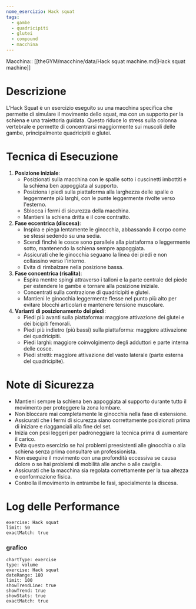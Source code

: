```yaml
---
nome_esercizio: Hack squat
tags:
  - gambe
  - quadricipiti
  - glutei
  - compound
  - macchina
---
```


Macchina:: [[theGYM/macchine/data/Hack squat machine.md|Hack squat machine]]

# Descrizione

L'Hack Squat è un esercizio eseguito su una macchina specifica che permette di simulare il movimento dello squat, ma con un supporto per la schiena e una traiettoria guidata. Questo riduce lo stress sulla colonna vertebrale e permette di concentrarsi maggiormente sui muscoli delle gambe, principalmente quadricipiti e glutei.

# Tecnica di Esecuzione

1. **Posizione iniziale**:
   - Posizionati sulla macchina con le spalle sotto i cuscinetti imbottiti e la schiena ben appoggiata al supporto.
   - Posiziona i piedi sulla piattaforma alla larghezza delle spalle o leggermente più larghi, con le punte leggermente rivolte verso l'esterno.
   - Sblocca i fermi di sicurezza della macchina.
   - Mantieni la schiena dritta e il core contratto.
2. **Fase eccentrica (discesa)**:
   - Inspira e piega lentamente le ginocchia, abbassando il corpo come se stessi sedendo su una sedia.
   - Scendi finché le cosce sono parallele alla piattaforma o leggermente sotto, mantenendo la schiena sempre appoggiata.
   - Assicurati che le ginocchia seguano la linea dei piedi e non collassino verso l'interno.
   - Evita di rimbalzare nella posizione bassa.
3. **Fase concentrica (risalita)**:
   - Espira mentre spingi attraverso i talloni e la parte centrale del piede per estendere le gambe e tornare alla posizione iniziale.
   - Concentrati sulla contrazione di quadricipiti e glutei.
   - Mantieni le ginocchia leggermente flesse nel punto più alto per evitare blocchi articolari e mantenere tensione muscolare.
4. **Varianti di posizionamento dei piedi**:
   - Piedi più avanti sulla piattaforma: maggiore attivazione dei glutei e dei bicipiti femorali.
   - Piedi più indietro (più bassi) sulla piattaforma: maggiore attivazione dei quadricipiti.
   - Piedi larghi: maggiore coinvolgimento degli adduttori e parte interna delle cosce.
   - Piedi stretti: maggiore attivazione del vasto laterale (parte esterna del quadricipite).

# Note di Sicurezza

- Mantieni sempre la schiena ben appoggiata al supporto durante tutto il movimento per proteggere la zona lombare.
- Non bloccare mai completamente le ginocchia nella fase di estensione.
- Assicurati che i fermi di sicurezza siano correttamente posizionati prima di iniziare e riagganciali alla fine del set.
- Inizia con pesi leggeri per padroneggiare la tecnica prima di aumentare il carico.
- Evita questo esercizio se hai problemi preesistenti alle ginocchia o alla schiena senza prima consultare un professionista.
- Non eseguire il movimento con una profondità eccessiva se causa dolore o se hai problemi di mobilità alle anche o alle caviglie.
- Assicurati che la macchina sia regolata correttamente per la tua altezza e conformazione fisica.
- Controlla il movimento in entrambe le fasi, specialmente la discesa.

# Log delle Performance

```workout-log
exercise: Hack squat
limit: 50
exactMatch: true
```

### grafico

```workout-chart
chartType: exercise
type: volume
exercise: Hack squat
dateRange: 180
limit: 100
showTrendLine: true
showTrend: true
showStats: true
exactMatch: true
```
